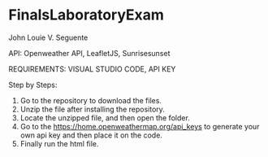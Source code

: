 # FinalsLaboratoryExam

John Louie V. Seguente 

API: Openweather API, LeafletJS, Sunrisesunset

REQUIREMENTS: VISUAL STUDIO CODE, API KEY


Step by Steps:
1. Go to the repository to download the files.
2. Unzip the file after installing the repository.
3. Locate the unzipped file, and then open the folder.
4. Go to the https://home.openweathermap.org/api_keys to generate your own api key and then place it on the code.
5. Finally run the html file.



